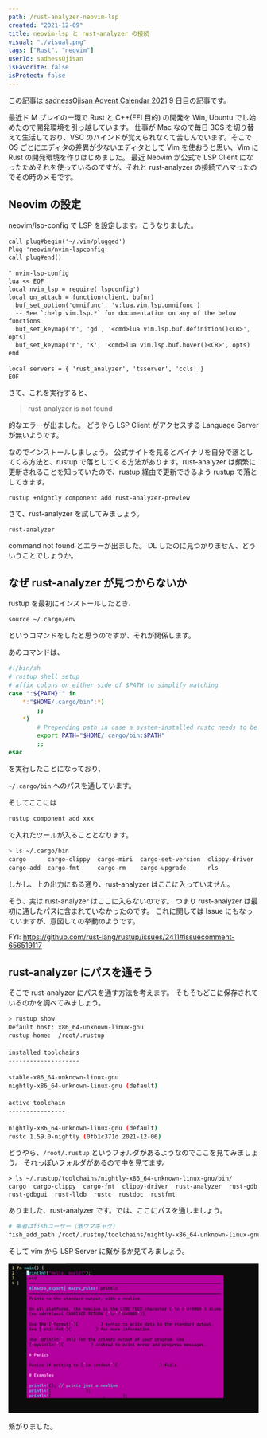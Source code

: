 ```yaml
---
path: /rust-analyzer-neovim-lsp
created: "2021-12-09"
title: neovim-lsp と rust-analyzer の接続
visual: "./visual.png"
tags: ["Rust", "neovim"]
userId: sadnessOjisan
isFavorite: false
isProtect: false
---
```


この記事は [sadnessOjisan Advent Calendar 2021](https://adventar.org/calendars/7015) 9 日目の記事です。

最近ド M プレイの一環で Rust と C++(FFI 目的) の開発を Win, Ubuntu でし始めたので開発環境を引っ越しています。
仕事が Mac なので毎日 3OS を切り替えて生活しており、VSC のバインドが覚えられなくて苦しんでいます。そこで OS ごとにエディタの差異が少ないエディタとして Vim を使おうと思い、Vim に Rust の開発環境を作りはじめました。
最近 Neovim が公式で LSP Client になったためそれを使っているのですが、それと rust-analyzer の接続でハマったのでその時のメモです。

## Neovim の設定

neovim/lsp-config で LSP を設定します。こうなりました。

```
call plug#begin('~/.vim/plugged')
Plug 'neovim/nvim-lspconfig'
call plug#end()

" nvim-lsp-config
lua << EOF
local nvim_lsp = require('lspconfig')
local on_attach = function(client, bufnr)
  buf_set_option('omnifunc', 'v:lua.vim.lsp.omnifunc')
  -- See `:help vim.lsp.*` for documentation on any of the below functions
  buf_set_keymap('n', 'gd', '<cmd>lua vim.lsp.buf.definition()<CR>', opts)
  buf_set_keymap('n', 'K', '<cmd>lua vim.lsp.buf.hover()<CR>', opts)
end

local servers = { 'rust_analyzer', 'tsserver', 'ccls' }
EOF
```

さて、これを実行すると、

> rust-analyzer is not found

的なエラーが出ました。
どうやら LSP Client がアクセスする Language Server が無いようです。

なのでインストールしましょう。
公式サイトを見るとバイナリを自分で落としてくる方法と、rustup で落としてくる方法があります。rust-analyzer は頻繁に更新されることを知っていたので、rustup 経由で更新できるよう rustup で落としてきます。

```
rustup +nightly component add rust-analyzer-preview
```

さて、rust-analyzer を試してみましょう。

```
rust-analyzer
```

command not found とエラーが出ました。
DL したのに見つかりません、どういうことでしょうか。

## なぜ rust-analyzer が見つからないか

rustup を最初にインストールしたとき、

```
source ~/.cargo/env
```

というコマンドをしたと思うのですが、それが関係します。

あのコマンドは、

```sh
#!/bin/sh
# rustup shell setup
# affix colons on either side of $PATH to simplify matching
case ":${PATH}:" in
    *:"$HOME/.cargo/bin":*)
        ;;
    *)
        # Prepending path in case a system-installed rustc needs to be overridden
        export PATH="$HOME/.cargo/bin:$PATH"
        ;;
esac
```

を実行したことになっており、

`~/.cargo/bin` へのパスを通しています。

そしてここには

```sh
rustup component add xxx
```

で入れたツールが入ることとなります。

```sh
> ls ~/.cargo/bin
cargo      cargo-clippy  cargo-miri  cargo-set-version  clippy-driver  rust-gdb   rustc    rustfmt
cargo-add  cargo-fmt     cargo-rm    cargo-upgrade      rls            rust-lldb  rustdoc  rustup
```

しかし、上の出力にある通り、rust-analyzer はここに入っていません。

そう、実は rust-analyzer はここに入らないのです。
つまり rust-analyzer は最初に通したパスに含まれていなかったのです。
これに関しては Issue にもなっていますが、意図しての挙動のようです。

FYI: https://github.com/rust-lang/rustup/issues/2411#issuecomment-656519117

## rust-analyzer にパスを通そう

そこで rust-analyzer にパスを通す方法を考えます。
そもそもどこに保存されているのかを調べてみましょう。

```sh
> rustup show
Default host: x86_64-unknown-linux-gnu
rustup home:  /root/.rustup

installed toolchains
--------------------

stable-x86_64-unknown-linux-gnu
nightly-x86_64-unknown-linux-gnu (default)

active toolchain
----------------

nightly-x86_64-unknown-linux-gnu (default)
rustc 1.59.0-nightly (0fb1c371d 2021-12-06)
```

どうやら、`/root/.rustup` というフォルダがあるようなのでここを見てみましょう。
それっぽいフォルダがあるので中を見てます。

```
> ls ~/.rustup/toolchains/nightly-x86_64-unknown-linux-gnu/bin/
cargo  cargo-clippy  cargo-fmt  clippy-driver  rust-analyzer  rust-gdb  rust-gdbgui  rust-lldb  rustc  rustdoc  rustfmt
```

ありました、rust-analyzer です。では、ここにパスを通しましょう。

```sh
# 筆者はfishユーザー（激ウマギャグ）
fish_add_path /root/.rustup/toolchains/nightly-x86_64-unknown-linux-gnu/bin
```

そして vim から LSP Server に繋がるか見てみましょう。

![LSP](./lsp.png)

繋がりました。
